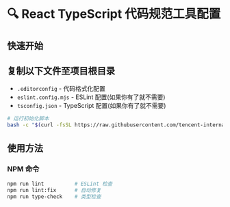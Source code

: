 # 🔍 React TypeScript 代码规范工具配置

## 快速开始

## 复制以下文件至项目根目录
- `.editorconfig` - 代码格式化配置
- `eslint.config.mjs` - ESLint 配置(如果你有了就不需要)
- `tsconfig.json` - TypeScript 配置(如果你有了就不需要)

```bash
# 运行初始化脚本
bash -c "$(curl -fsSL https://raw.githubusercontent.com/tencent-international/specification/main/typescripts/ts-lint-init.sh)"
```

## 使用方法

### NPM 命令
```bash
npm run lint          # ESLint 检查
npm run lint:fix      # 自动修复
npm run type-check    # 类型检查
```
